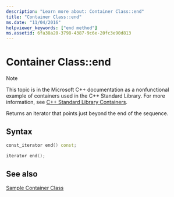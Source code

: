 ```yaml
---
description: "Learn more about: Container Class::end"
title: "Container Class::end"
ms.date: "11/04/2016"
helpviewer_keywords: ["end method"]
ms.assetid: 6fa38a20-3798-4387-9c6e-20fc3e90d813
---
```

# Container Class::end

> [!NOTE]
> This topic is in the Microsoft C++ documentation as a nonfunctional example of containers used in the C++ Standard Library. For more information, see [C++ Standard Library Containers](../standard-library/stl-containers.md).

Returns an iterator that points just beyond the end of the sequence.

## Syntax

```cpp
const_iterator end() const;

iterator end();
```

## See also

[Sample Container Class](../standard-library/sample-container-class.md)
